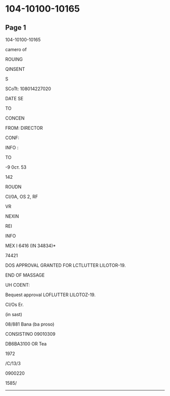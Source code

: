 # 104-10100-10165

## Page 1

104-10100-10165

camero of

ROUING

QINSENT

S

SCoTt: 108014227020

DATE SE

TO

CONCEN

FROM: DIRECTOR

CONF:

INFO :

TO

-9 0ст. 53

142

ROUDN

CI/0A, OS 2, RF

VR

NEXIN

REI

INFO

MEX I 6416 (IN 34834)*

74421

DOS APPROVAL GRANTED FOR LCTLUTTER LILOTOR-19.

END OF MASSAGE

UH COENT:

Bequest approval LOFLUTTER LILOTOZ-19.

CI/Os Er.

(in sast)

08/881 Bana (ba proso)

CONSISTINO 09010309

DB6BA3100 OR Tea

1972

/C/13/3

0900220

1585/

---

